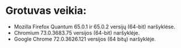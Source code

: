 # Grotuvas veikia:
  - Mozilla Firefox Quantum 65.0.1 ir 65.0.2 versijų (64-bit) naršyklėse.
  - Chromium 73.0.3683.75 versijos (64-bit) naršyklėje.
  - Google Chrome 72.0.3626.121 versijos (64 bitų) naršyklėje.

